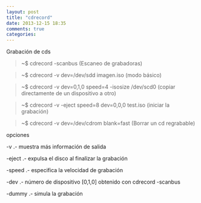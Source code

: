 ```yaml
---
layout: post
title: "cdrecord"
date: 2013-12-15 18:35
comments: true
categories: 
---
```

Grabación de cds

>~$ cdrecord -scanbus (Escaneo de grabadoras)

>~$ cdrecord -v dev=/dev/sdd imagen.iso (modo básico)

>~$ cdrecord -v dev=0,1,0 speed=4 -isosize /dev/scd0 (copiar directamente de un dispositivo a otro)

>~$ cdrecord -v -eject speed=8 dev=0,0,0 test.iso (iniciar la grabación)

>~$ cdrecord -v dev=/dev/cdrom blank=fast (Borrar un cd regrabable)

opciones

-v .- muestra más información de salida

-eject .- expulsa el disco al finalizar la grabación

-speed .- especifica la velocidad de grabación

-dev .- número de dispositivo [0,1,0] obtenido con cdrecord -scanbus

-dummy .- simula la grabación

